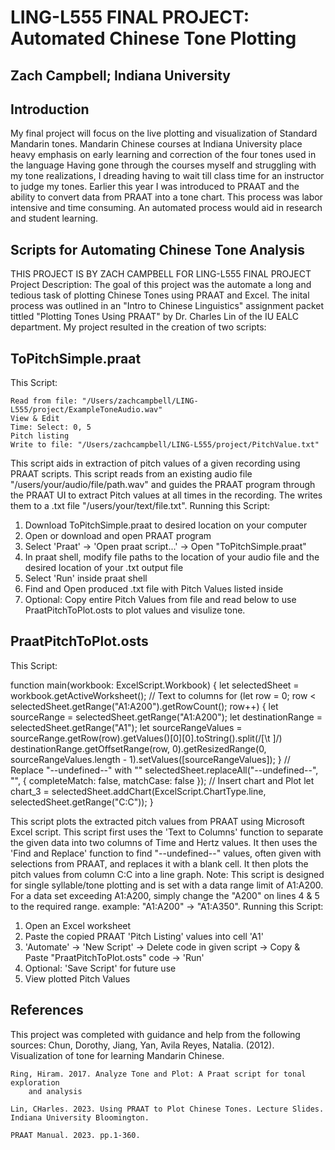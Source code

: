 # LING-L555 FINAL PROJECT: Automated Chinese Tone Plotting

## Zach Campbell; Indiana University

## Introduction
My final project will focus on the live plotting and visualization of Standard Mandarin tones. Mandarin Chinese courses at Indiana University place heavy emphasis on early learning and correction of the four tones used in the language Having gone through the courses myself and struggling with my tone realizations, I dreading having to wait till class time for an instructor to judge my tones. Earlier this year I was introduced to PRAAT and the ability to convert data from PRAAT into a tone chart. This process was labor intensive and time consuming. An automated process would aid in research and student learning.

## Scripts for Automating Chinese Tone Analysis
THIS PROJECT IS BY ZACH CAMPBELL FOR LING-L555 FINAL PROJECT
Project Description:
The goal of this project was the automate a long and tedious task of plotting Chinese Tones using PRAAT and Excel. The inital process was outlined in an "Intro to Chinese Linguistics" assignment packet tittled "Plotting Tones Using PRAAT" by Dr. Charles Lin of the IU EALC department. My project resulted in the creation of two scripts: 

## ToPitchSimple.praat
This Script:

    Read from file: "/Users/zachcampbell/LING-L555/project/ExampleToneAudio.wav"
    View & Edit
    Time: Select: 0, 5
    Pitch listing
    Write to file: "/Users/zachcampbell/LING-L555/project/PitchValue.txt"

This script aids in extraction of pitch values of a given recording using PRAAT scripts. This script reads from an existing audio file "/users/your/audio/file/path.wav" and guides the PRAAT program through the PRAAT UI to extract Pitch values at all times in the recording. The writes them to a .txt file "/users/your/text/file.txt".
Running this Script:
1. Download ToPitchSimple.praat to desired location on your computer
2. Open or download and open PRAAT program
3. Select 'Praat' -> 'Open praat script...' -> Open "ToPitchSimple.praat"
4. In praat shell, modify file paths to the location of your audio file and the desired location of your .txt output file
5. Select 'Run' inside praat shell
6. Find and Open produced .txt file with Pitch Values listed inside
7. Optional: Copy entire Pitch Values from file and read below to use PraatPitchToPlot.osts to plot values and visulize tone.

## PraatPitchToPlot.osts
This Script:

   function main(workbook: ExcelScript.Workbook) {
    let selectedSheet = workbook.getActiveWorksheet();
    // Text to columns
    for (let row = 0; row < selectedSheet.getRange("A1:A200").getRowCount(); row++) {
        let sourceRange = selectedSheet.getRange("A1:A200");
        let destinationRange = selectedSheet.getRange("A1");
        let sourceRangeValues = sourceRange.getRow(row).getValues()[0][0].toString().split(/[\t ]/)
        destinationRange.getOffsetRange(row, 0).getResizedRange(0, sourceRangeValues.length - 1).setValues([sourceRangeValues]);
    }
    // Replace "--undefined--" with ""
    selectedSheet.replaceAll("--undefined--", "", { completeMatch: false, matchCase: false });
    // Insert chart and Plot
    let chart_3 = selectedSheet.addChart(ExcelScript.ChartType.line, selectedSheet.getRange("C:C"));
}


This script plots the extracted pitch values from PRAAT using Microsoft Excel script. This script first uses the 'Text to Columns' function to separate the given data into two columns of Time and Hertz values. It then uses the 'Find and Replace' function to find "--undefined--" values, often given with selections from PRAAT, and replaces it with a blank cell. It then plots the pitch values from column C:C into a line graph. 
Note: This script is designed for single syllable/tone plotting and is set with a data range limit of A1:A200. For a data set exceeding A1:A200, simply change the "A200" on lines 4 & 5 to the required range. example: "A1:A200" -> "A1:A350".
Running this Script:
1. Open an Excel worksheet
2. Paste the copied PRAAT 'Pitch Listing' values into cell 'A1'
3. 'Automate' -> 'New Script' -> Delete code in given script -> Copy & Paste "PraatPitchToPlot.osts" code -> 'Run'
4. Optional: 'Save Script' for future use
5. View plotted Pitch Values

## References
This project was completed with guidance and help from the following sources:
    Chun, Dorothy, Jiang, Yan,  ́Avila Reyes, Natalia. (2012). Visualization of
        tone for learning Mandarin Chinese.

    Ring, Hiram. 2017. Analyze Tone and Plot: A Praat script for tonal exploration
        and analysis

    Lin, CHarles. 2023. Using PRAAT to Plot Chinese Tones. Lecture Slides. Indiana University Bloomington.

    PRAAT Manual. 2023. pp.1-360.

